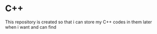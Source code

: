 # C++
This repository is created so that i can store my C++ codes in them later when i want and can find 
